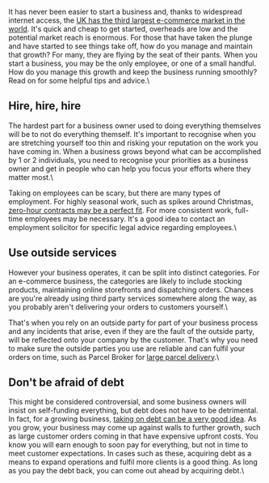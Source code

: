 It has never been easier to start a business and, thanks to widespread internet access, the [UK has the third largest e-commerce market in the world](https://www.statista.com/topics/2333/e-commerce-in-the-united-kingdom/). It's quick and cheap to get started, overheads are low and the potential market reach is enormous. For those that have taken the plunge and have started to see things take off, how do you manage and maintain that growth? For many, they are flying by the seat of their pants. When you start a business, you may be the only employee, or one of a small handful. How do you manage this growth and keep the business running smoothly? Read on for some helpful tips and advice.\

## Hire, hire, hire
The hardest part for a business owner used to doing everything themselves will be to not do everything themself. It's important to recognise when you are stretching yourself too thin and risking your reputation on the work you have coming in. When a business grows beyond what can be accomplished by 1 or 2 individuals, you need to recognise your priorities as a business owner and get in people who can help you focus your efforts where they matter most.\

Taking on employees can be scary, but there are many types of employment. For highly seasonal work, such as spikes around Christmas, [zero-hour contracts may be a perfect fit](https://www.gov.uk/contract-types-and-employer-responsibilities/zero-hour-contracts). For more consistent work, full-time employees may be necessary. It's a good idea to contact an employment solicitor for specific legal advice regarding employees.\

## Use outside services
However your business operates, it can be split into distinct categories. For an e-commerce business, the categories are likely to include stocking products, maintaining online storefronts and dispatching orders. Chances are you're already using third party services somewhere along the way, as you probably aren't delivering your orders to customers yourself.\

That's when you rely on an outside party for part of your business process and any incidents that arise, even if they are the fault of the outside party, will be reflected onto your company by the customer. That's why you need to make sure the outside parties you use are reliable and can fulfil your orders on time, such as Parcel Broker for [large parcel delivery](https://parcelbroker.co.uk/).\

## Don't be afraid of debt
This might be considered controversial, and some business owners will insist on self-funding everything, but debt does not have to be detrimental. In fact, for a growing business, [taking on debt can be a very good idea](https://www.companydebt.com/articles/why-debt-is-not-always-a-bad-thing-for-your-business/). As you grow, your business may come up against walls to further growth, such as large customer orders coming in that have expensive upfront costs. You know you will earn enough to soon pay for everything, but not in time to meet customer expectations. In cases such as these, acquiring debt as a means to expand operations and fulfil more clients is a good thing. As long as you pay the debt back, you can come out ahead by acquiring debt.\
